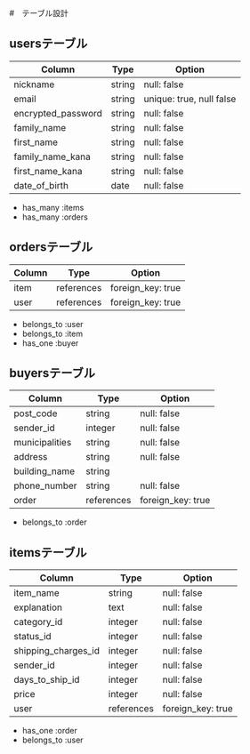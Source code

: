 #　テーブル設計

## usersテーブル

| Column             | Type      | Option                   |
| ------------------ | --------- | ------------             |
| nickname           | string    | null: false              |
| email              | string    | unique: true, null false |
| encrypted_password | string    | null: false              |
| family_name        | string    | null: false              |
| first_name         | string    | null: false              |
| family_name_kana   | string    | null: false              |
| first_name_kana    | string    | null: false              |
| date_of_birth      | date      | null: false              |

- has_many :items
- has_many :orders


## ordersテーブル
| Column         | Type       | Option             |
| -------------- | ---------- | ------------------ |
| item           | references | foreign_key: true  |
| user           | references | foreign_key: true  |

- belongs_to :user
- belongs_to :item
- has_one  :buyer


## buyersテーブル
| Column         | Type       | Option             |
| -------------- | ---------- | ------------------ |
| post_code      | string     | null: false        | 
| sender_id      | integer    | null: false        |
| municipalities | string     | null: false        |
| address        | string     | null: false        |
| building_name  | string     |                    |
| phone_number   | string     | null: false        |
| order          | references | foreign_key: true  |

- belongs_to :order


## itemsテーブル

| Column              | Type       | Option            |
| ------------------- | ---------- | ----------------- |
| item_name           | string     | null: false       |
| explanation         | text       | null: false       |
| category_id         | integer    | null: false       |
| status_id           | integer    | null: false       |
| shipping_charges_id | integer    | null: false       |
| sender_id           | integer    | null: false       |
| days_to_ship_id     | integer    | null: false       |
| price               | integer    | null: false       |
| user                | references | foreign_key: true |

- has_one    :order
- belongs_to :user
